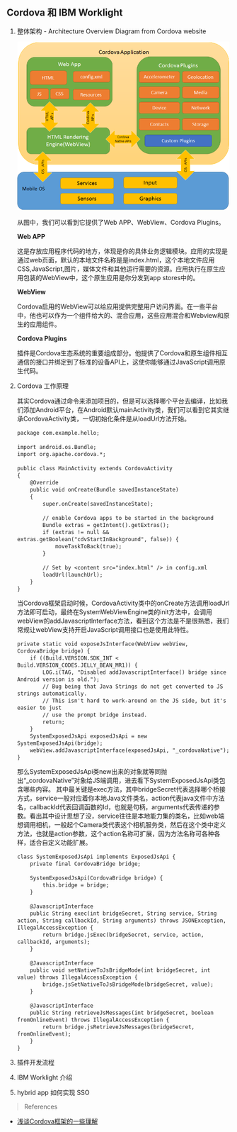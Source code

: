 ## Cordova 和 IBM Worklight

1. 整体架构 - Architecture Overview Diagram from Cordova website

    ![Cordova App Architecture Overview](../images/cordovaapparchitecture.png)

    从图中，我们可以看到它提供了Web APP、WebView、Cordova Plugins。

    **Web APP**

    这是存放应用程序代码的地方，体现是你的具体业务逻辑模块。应用的实现是通过web页面，默认的本地文件名称是是index.html，这个本地文件应用CSS,JavaScript,图片，媒体文件和其他运行需要的资源。应用执行在原生应用包装的WebView中，这个原生应用是你分发到app stores中的。

    **WebView**

    Cordova启用的WebView可以给应用提供完整用户访问界面。在一些平台中，他也可以作为一个组件给大的、混合应用，这些应用混合和Webview和原生的应用组件。

    **Cordova Plugins**

    插件是Cordova生态系统的重要组成部分。他提供了Cordova和原生组件相互通信的接口并绑定到了标准的设备API上，这使你能够通过JavaScript调用原生代码。

2. Cordova 工作原理

    其实Cordova通过命令来添加项目的，但是可以选择哪个平台去编译，比如我们添加Android平台，在Android默认mainActivity类，我们可以看到它其实继承CordovaActivity类，一切初始化条件是从loadUrl方法开始。
    ```
    package com.example.hello;

    import android.os.Bundle;
    import org.apache.cordova.*;

    public class MainActivity extends CordovaActivity
    {
        @Override
        public void onCreate(Bundle savedInstanceState)
        {
            super.onCreate(savedInstanceState);

            // enable Cordova apps to be started in the background
            Bundle extras = getIntent().getExtras();
            if (extras != null && extras.getBoolean("cdvStartInBackground", false)) {
                moveTaskToBack(true);
            }

            // Set by <content src="index.html" /> in config.xml
            loadUrl(launchUrl);
        }
    }
    ```

    当Cordova框架启动时候，CordovaActivity类中的onCreate方法调用loadUrl方法即可启动，最终在SystemWebViewEngine类的init方法中，会调用webView的addJavascriptInterface方法，看到这个方法是不是很熟悉，我们常规让webView支持开启JavaScript调用接口也是使用此特性。
    ```
    private static void exposeJsInterface(WebView webView, CordovaBridge bridge) {
        if ((Build.VERSION.SDK_INT < Build.VERSION_CODES.JELLY_BEAN_MR1)) {
            LOG.i(TAG, "Disabled addJavascriptInterface() bridge since Android version is old.");
            // Bug being that Java Strings do not get converted to JS strings automatically.
            // This isn't hard to work-around on the JS side, but it's easier to just
            // use the prompt bridge instead.
            return;
        }
        SystemExposedJsApi exposedJsApi = new SystemExposedJsApi(bridge);
        webView.addJavascriptInterface(exposedJsApi, "_cordovaNative");
    }
    ```
    那么SystemExposedJsApi类new出来的对象就等同抛出“_cordovaNative”对象给JS端调用，进去看下SystemExposedJsApi类包含哪些内容。
    其中最关键是exec方法，其中bridgeSecret代表选择哪个桥接方式，service一般对应着你本地Java文件类名，action代表java文件中方法名，callbackId代表回调函数的Id，也就是句柄，arguments代表传递的参数。看出其中设计思想了没，service往往是本地能力集的类名，比如web端想调用相机，一般起个Camera类代表这个相机服务类，然后在这个类中定义方法，也就是action参数，这个action名称可扩展，因为方法名称可各种各样，适合自定义功能扩展。
    ```
    class SystemExposedJsApi implements ExposedJsApi {
        private final CordovaBridge bridge;

        SystemExposedJsApi(CordovaBridge bridge) {
            this.bridge = bridge;
        }

        @JavascriptInterface
        public String exec(int bridgeSecret, String service, String action, String callbackId, String arguments) throws JSONException, IllegalAccessException {
            return bridge.jsExec(bridgeSecret, service, action, callbackId, arguments);
        }

        @JavascriptInterface
        public void setNativeToJsBridgeMode(int bridgeSecret, int value) throws IllegalAccessException {
            bridge.jsSetNativeToJsBridgeMode(bridgeSecret, value);
        }

        @JavascriptInterface
        public String retrieveJsMessages(int bridgeSecret, boolean fromOnlineEvent) throws IllegalAccessException {
            return bridge.jsRetrieveJsMessages(bridgeSecret, fromOnlineEvent);
        }
    }
    ```

3. 插件开发流程

4. IBM Worklight 介绍

5. hybrid app 如何实现 SSO

> References
- [浅谈Cordova框架的一些理解](https://www.cnblogs.com/cr330326/p/7082821.html)